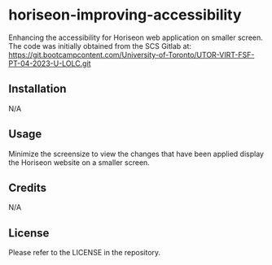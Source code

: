 # horiseon-improving-accessibility
Enhancing the accessibility for Horiseon web application on smaller screen. The code was initially obtained from the SCS Gitlab at: https://git.bootcampcontent.com/University-of-Toronto/UTOR-VIRT-FSF-PT-04-2023-U-LOLC.git


## Installation

N/A

## Usage

Minimize the screensize to view the changes that have been applied display the Horiseon website on a smaller screen.

## Credits

N/A

## License

Please refer to the LICENSE in the repository.